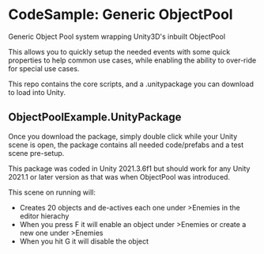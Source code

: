 # CodeSample: Generic ObjectPool
Generic Object Pool system wrapping Unity3D's inbuilt ObjectPool<T>

This allows you to quickly setup the needed events with some quick properties to help common use cases, while enabling the ability to over-ride for special use cases.

This repo contains the core scripts, and a .unitypackage you can download to load into Unity. 



## ObjectPoolExample.UnityPackage
Once you download the package, simply double click while your Unity scene is open, the package contains all needed code/prefabs and a test scene pre-setup. 

This package was coded in Unity 2021.3.6f1 but should work for any Unity 2021.1 or later version as that was when ObjectPool<T0> was introduced.

This scene on running will:
* Creates 20 objects and de-actives each one under >Enemies in the editor hierachy
* When you press F it will enable an object under >Enemies or create a new one under >Enemies
* When you hit G it will disable the object

